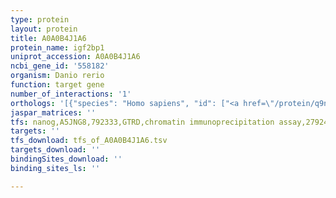 ```yaml
---
type: protein
layout: protein
title: A0A0B4J1A6
protein_name: igf2bp1
uniprot_accession: A0A0B4J1A6
ncbi_gene_id: '558182'
organism: Danio rerio
function: target gene
number_of_interactions: '1'
orthologs: '[{"species": "Homo sapiens", "id": ["<a href=\"/protein/q9nzi8\">Q9NZI8</a>"]}, {"species": "Mus musculus", "id": ["<a href=\"/protein/o88477\">O88477</a>"]}, {"species": "Rattus norvegicus", "id": ["<a href=\"/protein/q8cgx0\">Q8CGX0</a>"]}, {"species": "Drosophila melanogaster", "id": ["E1JJM0"]}]'
jaspar_matrices: ''
tfs: nanog,A5JNG8,792333,GTRD,chromatin immunoprecipitation assay,27924024%5Buid%5D,No
targets: ''
tfs_download: tfs_of_A0A0B4J1A6.tsv
targets_download: ''
bindingSites_download: ''
binding_sites_ls: ''

---
```

